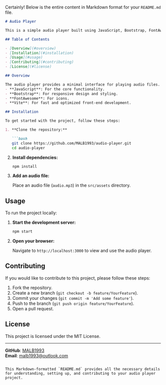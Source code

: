 Certainly! Below is the entire content in Markdown format for your `README.md` file.

```markdown
# Audio Player

This is a simple audio player built using JavaScript, Bootstrap, FontAwesome, and Vite. The player includes basic controls such as play, pause, and stop.

## Table of Contents

- [Overview](#overview)
- [Installation](#installation)
- [Usage](#usage)
- [Contributing](#contributing)
- [License](#license)

## Overview

The audio player provides a minimal interface for playing audio files. It leverages the following technologies:
- **JavaScript**: For the core functionality.
- **Bootstrap**: For responsive design and styling.
- **FontAwesome**: For icons.
- **Vite**: For fast and optimized front-end development.

## Installation

To get started with the project, follow these steps:

1. **Clone the repository:**

   ```bash
   git clone https://github.com/MALB1993/audio-player.git
   cd audio-player
   ```

2. **Install dependencies:**

   ```bash
   npm install
   ```

3. **Add an audio file:**

   Place an audio file (`audio.mp3`) in the `src/assets` directory.

## Usage

To run the project locally:

1. **Start the development server:**

   ```bash
   npm start
   ```

2. **Open your browser:**

   Navigate to `http://localhost:3000` to view and use the audio player.

## Contributing

If you would like to contribute to this project, please follow these steps:

1. Fork the repository.
2. Create a new branch (`git checkout -b feature/YourFeature`).
3. Commit your changes (`git commit -m 'Add some feature'`).
4. Push to the branch (`git push origin feature/YourFeature`).
5. Open a pull request.

## License

This project is licensed under the MIT License.

---

**GitHub**: [MALB1993](https://github.com/MALB1993)  
**Email**: [malb1993@outlook.com](mailto:malb1993@outlook.com)
```

This Markdown-formatted `README.md` provides all the necessary details for understanding, setting up, and contributing to your audio player project.